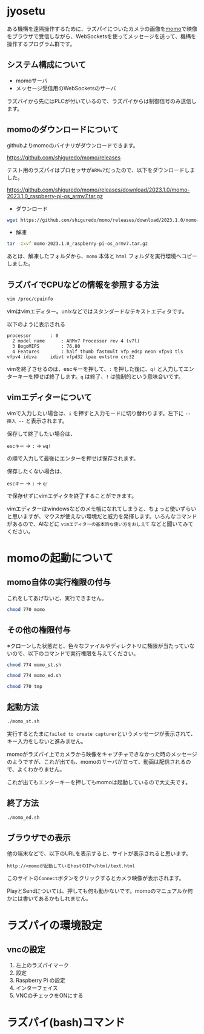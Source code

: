 # jyosetu

ある機構を遠隔操作するために、ラズパイについたカメラの画像を[momo](https://momo.shiguredo.jp/)で映像をブラウザで受信しながら、WebSocketsを使ってメッセージを送って、機構を操作するプログラム群です。

## システム構成について

- momoサーバ
- メッセージ受信用のWebSocketsのサーバ

ラズパイから先にはPLCが付いているので、ラズパイからは制御信号のみ送信します。

## momoのダウンロードについて

githubよりmomoのバイナリがダウンロードできます。

https://github.com/shiguredo/momo/releases

テスト用のラズパイはプロセッサが`ARMv7`だったので、以下をダウンロードしました。

https://github.com/shiguredo/momo/releases/download/2023.1.0/momo-2023.1.0_raspberry-pi-os_armv7.tar.gz

- ダウンロード
```bash
wget https://github.com/shiguredo/momo/releases/download/2023.1.0/momo-2023.1.0_raspberry-pi-os_armv7.tar.gz
```

- 解凍
```bash
tar -zxvf momo-2023.1.0_raspberry-pi-os_armv7.tar.gz
```

あとは、解凍したフォルダから、`momo` 本体と `html` フォルダを実行環境へコピーしました。

## ラズパイでCPUなどの情報を参照する方法

```bash
vim /proc/cpuinfo 
```
vimはvimエディター。unixなどではスタンダードなテキストエディタです。

以下のように表示される
```
processor       : 0
  2 model name      : ARMv7 Processor rev 4 (v7l)
  3 BogoMIPS        : 76.80
  4 Features        : half thumb fastmult vfp edsp neon vfpv3 tls vfpv4 idiva     idivt vfpd32 lpae evtstrm crc32
```

vimを終了させるのは、escキーを押して、`:` を押した後に、`q!` と入力してエンターキーを押せば終了します。`q` は終了、`!` は強制的という意味合いです。

## vimエディターについて
vimで入力したい場合は、`i` を押すと入力モードに切り替わります。左下に `-- 挿入 --` と表示されます。

保存して終了したい場合は、

`escキー` → `:` → `wq!` 

の順で入力して最後にエンターを押せば保存されます。

保存したくない場合は、

`escキー` → `:` → `q!` 

で保存せずにvimエディタを終了することができます。

vimエディターはwindowsなどのメモ帳になれてしまうと、ちょっと使いずらいと思いますが、マウスが使えない環境だと威力を発揮します。いろんなコマンドがあるので、AIなどに `vimエディターの基本的な使い方をおしえて` などと聞いてみてください。

# momoの起動について

## momo自体の実行権限の付与
これをしてあげないと、実行できません。
```bash
chmod 770 momo
```

## その他の権限付与
※クローンした状態だと、色々なファイルやディレクトリに権限が当たっていないので、以下のコマンドで実行権限を与えてください。

```bash
chmod 774 momo_st.sh
```
```bash
chmod 774 momo_ed.sh
```
```bash
chmod 770 tmp
```

## 起動方法
```bash
./momo_st.sh
```

実行するとたまに`failed to create capturer`というメッセージが表示されて、キー入力をしないと進みません。

momoがラズパイ上でカメラから映像をキャプチャできなかった時のメッセージのようですが、これが出ても、momoのサーバが立って、動画は配信されるので、よくわかりません。

これが出てもエンターキーを押してもmomoは起動しているので大丈夫です。

## 終了方法
```bash
./momo_ed.sh
```

## ブラウザでの表示
他の端末などで、以下のURLを表示すると、サイトが表示されると思います。

`http://<momoが起動しているhostのIP>/html/text.html`

このサイトの`Connect`ボタンをクリックするとカメラ映像が表示されます。

PlayとSendについては、押しても何も動かないです。momoのマニュアルか何かには書いてあるかもしれません。

# ラズパイの環境設定

## vncの設定
1. 左上のラズパイマーク
2. 設定
3. Raspberry Pi の設定
4. インターフェイス
5. VNCのチェックをONにする

# ラズパイ(bash)コマンド

